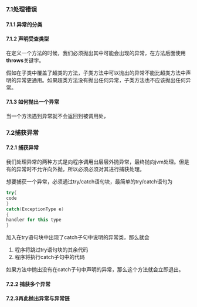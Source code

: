 ### 7.1处理错误

#### 7.1.1 	异常的分类

#### 7.1.2 	声明受查类型

在定义一个方法的时候，我们必须抛出其中可能会出现的异常，在方法后面使用**throws**关键字。

假如在子类中覆盖了超类的方法，子类方法中可以抛出的异常不能比超类方法中声明的异常更通用。如果超类方法没有抛出任何异常，子类方法也不应该抛出任何异常。

#### 7.1.3	如何抛出一个异常

当一个方法遇到异常就不会返回到被调用处，

### 7.2捕获异常

#### 7.2.1	捕获异常

我们处理异常的两种方式是向程序调用出层层外抛异常，最终抛向jvm处理。但是有的异常时不允许向外抛，所以必须必须对其进行捕获处理。

想要捕获一个异常，必须通过try/catch语句块，最简单的try/catch语句为

```java
try{
code
}
catch(ExceptionType e)
{
handler for this type
}
```

加入在try语句块中出现了catch子句中说明的异常类，那么就会

1. 程序将跳过try语句块的其余代码
2. 程序将执行catch子句中的代码

如果方法中抛出没有在catch子句中声明的异常，那么这个方法就会立即退出。

#### 7.2.2	捕获多个异常

#### 7.2.3再此抛出异常与异常链

